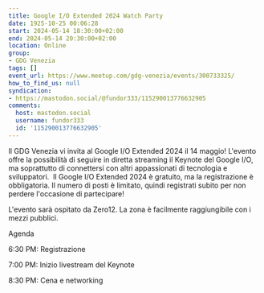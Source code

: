 ```yaml
---
title: Google I/O Extended 2024 Watch Party
date: 1925-10-25 00:06:28
start: 2024-05-14 18:30:00+02:00
end: 2024-05-14 20:30:00+02:00
location: Online
group:
- GDG Venezia
tags: []
event_url: https://www.meetup.com/gdg-venezia/events/300733325/
how_to_find_us: null
syndication:
- https://mastodon.social/@fundor333/115290013776632905
comments:
  host: mastodon.social
  username: fundor333
  id: '115290013776632905'
---
```


Il GDG Venezia vi invita al Google I/O Extended 2024 il 14 maggio! L'evento offre la possibilità di seguire in diretta streaming il Keynote del Google I/O, ma soprattutto di connettersi con altri appassionati di tecnologia e sviluppatori.&nbsp;
Il Google I/O Extended 2024 è gratuito, ma la registrazione è obbligatoria. Il numero di posti è limitato, quindi registrati subito per non perdere l'occasione di partecipare!

L'evento sarà ospitato da Zero12.
La zona è facilmente raggiungibile con i mezzi pubblici.

Agenda

6:30 PM: Registrazione

7:00 PM: Inizio livestream del Keynote

8:30 PM: Cena e networking


